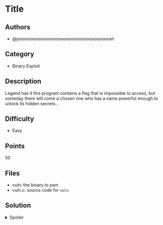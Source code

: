 # Title

## Authors
- @joooooooooooooooooooooooooooooooooooosh

## Category
- Binary Exploit

## Description
Legend has it this program contains a flag that is impossible to access, but someday there will come a chosen one who has a name powerful enough to unlock its hidden secrets...

## Difficulty
- Easy

## Points
50

## Files
- vuln: the binary to pwn
- vuln.c: source code for `vuln`

## Solution
<details>
<summary>Spoiler</summary>

### Idea
Whenever you accept user input, if the user gives more input than you expected and you don't check for that/allocate space for it then the user input can overwrite other parts of memory.

### Walkthrough
1. Looking at the source code, we can see that there is a 20 byte buffer to store our input as well as a variable that stores our permissions.
2. Our user input is read by scanf(), but crucially there's no kind of length check or enforcement, so we can give as much data as we want and start writing into other areas of memory. [LiveOverflow has some great videos explaining this in detail](https://www.youtube.com/watch?v=T03idxny9jE).
3. If we give a name that is longer than 20 bytes, we'll overwrite the value of is_admin and it will no longer have a value of 0, which causes the if statement to be entered and gives us the flag!
4. However, if we are truthful about how long our name is, the program will exit before we can enter a name! Fortunately, it doesn't check that we actually give a name with the same length that we entered earlier, so we can just lie about the name length being less than 20 bytes and subsequently enter a name with length >20.

### Flag
`OWEEK{n3v3r_tru5t_us3r_inputtttt}`
</details>
